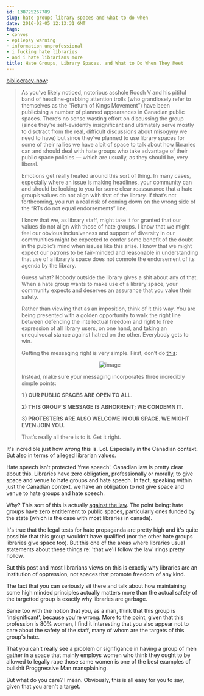 ```yaml
---
id: 138725267789
slug: hate-groups-library-spaces-and-what-to-do-when
date: 2016-02-05 12:13:31 GMT
tags:
- convos
- epilepsy warning
- information unprofessional
- i fucking hate libraries
- and i hate librarians more
title: Hate Groups, Library Spaces, and What to Do When They Meet
---
```

<p><a class="tumblr_blog" href="http://bibliocracy-now.tumblr.com/post/138680943205">bibliocracy-now</a>:</p>
<blockquote>
<p>As you’ve likely noticed, notorious asshole Roosh V and his pitiful band of headline-grabbing attention trolls (who grandiosely refer to themselves as the “Return of Kings Movement”) have been publicising a number of planned appearances in Canadian public spaces. There’s no sense wasting effort on discussing the group (since they’re self-evidently insignificant and ultimately serve mostly to disctract from the real, difficult discussions about misogyny we need to have) but since they’ve planned to use library spaces for some of their rallies we have a bit of space to talk about how libraries can and should deal with hate groups who take advantage of their public space policies — which are usually, as they should be, very liberal.</p>
<p>Emotions get really heated around this sort of thing. In many cases, especially where an issue is making headlines, your community can and should be looking to you for some clear reassurance that a hate group’s values do not align with that of the library. If that’s not forthcoming, you run a real risk of coming down on the wrong side of the “RTs do not equal endorsements” line.</p>
<p>I know that we, as library staff, might take it for granted that our values do not align with those of hate groups. I know that we might feel our obvious inclusiveness and support of diversity in our communities might be expected to confer some benefit of the doubt in the public’s mind when issues like this arise. I know that we might expect our patrons to be fair-minded and reasonable in understanding that use of a library’s space does not connote the endorsement of its agenda by the library.</p>
<p>Guess what? Nobody outside the library gives a shit about any of that. When a hate group wants to make use of a library space, your community expects and deserves an assurance that you value their safety.</p>
<p>Rather than viewing that as an imposition, think of it this way. You are being presented with a golden opportunity to walk the right line between defending the intellectual freedom and right to free expression of all library users, on one hand, and taking an unequivocal stance against hatred on the other. Everybody gets to win.</p>
<p>Getting the messaging right is very simple. First, don’t do <a href="http://www.vpl.ca/news/details/vpl_statement_Feb22016">this</a>:</p>
<p style="text-align: center;">
<img alt="image" src="https://33.media.tumblr.com/5b4b51d6a41b1bfa52c323836056ab8d/tumblr_inline_o21fgnzK6V1rr46k4_500.gif"></p>
<p>Instead, make sure your messaging incorporates three incredibly simple points:</p>
<p><b>1 ) OUR PUBLIC SPACES ARE OPEN TO ALL.</b></p>
<p><b>2) THIS GROUP’S MESSAGE IS ABHORRENT; WE CONDEMN IT.</b></p>
<p><b>3) PROTESTERS ARE ALSO WELCOME IN OUR SPACE. WE MIGHT EVEN JOIN YOU.</b><br></p>
<p>That’s really all there is to it. Get it right.</p>
</blockquote>

It's incredible just how *wrong* this is. Lol. Especially in the Canadian context. But also in terms of alleged librarian values.

Hate speech isn't protected 'free speech'. Canadian law is pretty clear about this. Libraries have zero obligation, professionally or morally, to give space and venue to hate groups and hate speech. In fact, speaking within just the Canadian context, we have an obligation to *not* give space and venue to hate groups and hate speech.

Why? This sort of this is actually [against the law][hate]. The point being: hate groups have zero entitlement to public spaces, particularly ones funded by the state (which is the case with most libraries in canada).

It's true that the legal tests for hate propaganda are pretty high and it's quite possible that this group wouldn't have qualified (nor the other hate groups libraries give space too). But this one of the areas where libraries usual statements about these things re: 'that we'll follow the law' rings pretty hollow. 

But this post and most librarians views on this is exactly why libraries are an institution of oppression, not spaces that promote freedom of any kind.

The fact that you can seriously sit there and talk about how maintaining some high minded principles actually matters more than the actual safety of the targetted group is exactly why libraries are garbage.

Same too with the notion that you, as a man, think that this group is 'insignificant', because you're wrong. More to the point, given that this profession is 80% women, I find it interesting that you also appear not to care about the safety of the staff, many of whom are the targets of this group's hate.

That you can't really see a problem or signfigance in having a group of men gather in a space that mainly employs women who think they ought to be allowed to legally rape those same women is one of the best examples of bullshit Proggressive Man mansplaining. 

But what do you care? I mean. Obviously, this is all easy for you to say, given that you aren't a target.

[hate]: http://laws-lois.justice.gc.ca/eng/acts/C-46/page-71.html?txthl=hate#h-92